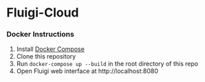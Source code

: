 # Fluigi-Cloud


### Docker Instructions
1) Install [Docker Compose](https://docs.docker.com/compose/install/)
2) Clone this repository 
3) Run `docker-compose up --build` in the root directory of this repo
4) Open Fluigi web interface at http://localhost:8080
